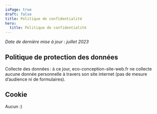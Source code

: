 ```yaml
---
isPage: true
draft: false
title: Politique de confidentialité
hero:
  title: Politique de confidentialité
---
```

*Date de dernière mise à jour : juillet 2023*

## Politique de protection des données
Collecte des données : à ce jour, eco-conception-site-web.fr ne collecte aucune donnée personnelle à travers son site internet (pas de mesure d’audience ni de formulaires).

## Cookie
Aucun :)